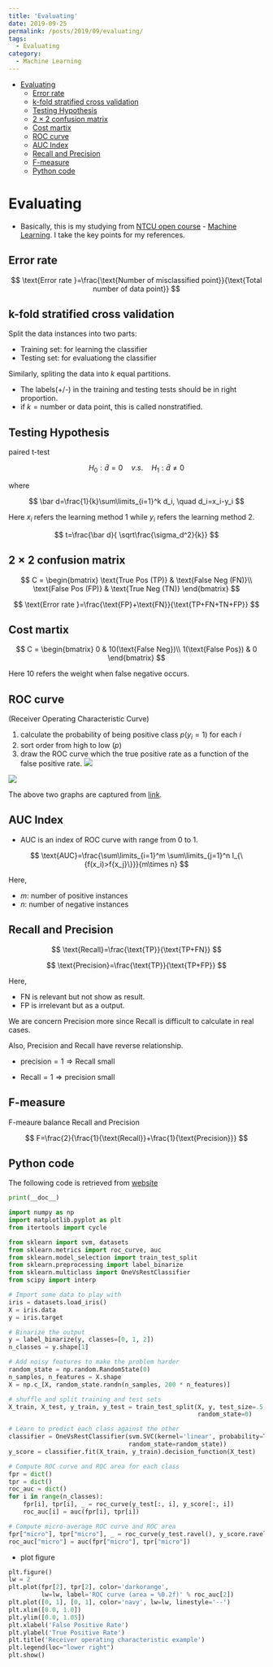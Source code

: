 ```yaml
---
title: 'Evaluating'
date: 2019-09-25
permalink: /posts/2019/09/evaluating/
tags:
  - Evaluating
category:
  - Machine Learning
---
```


- [Evaluating](#Evaluating)
  - [Error rate](#Error-rate)
  - [k-fold stratified cross validation](#k-fold-stratified-cross-validation)
  - [Testing Hypothesis](#Testing-Hypothesis)
  - [$2 \times 2$ confusion matrix](#2-times-2-confusion-matrix)
  - [Cost martix](#Cost-martix)
  - [ROC curve](#ROC-curve)
  - [AUC Index](#AUC-Index)
  - [Recall and Precision](#Recall-and-Precision)
  - [F-measure](#F-measure)
  - [Python code](#Python-code)

# 	Evaluating 

- Basically, this is my studying from [NTCU open course](http://ocw.nctu.edu.tw/index.php) - [Machine Learning](http://ocw.nctu.edu.tw/course_detail.php?bgid=1&gid=1&nid=563&page=1). I  take the key points for my references.
## Error rate

$$
\text{Error rate }=\frac{\text{Number of misclassified point}}{\text{Total number of data point}}
$$

## k-fold stratified cross validation

Split the data instances into two parts:
- Training set: for learning the classifier
- Testing set: for evaluationg the classifier


Similarly, spliting the data into $k$ equal partitions.
- The labels(+/-) in the training and testing tests should be in right proportion.
- if $k=\text{number or data point}$, this is called nonstratified.

## Testing Hypothesis
paired t-test

$$
H_0: \bar d=0 \quad v.s. \quad H_1: \bar d\neq 0
$$

where 

$$
\bar d=\frac{1}{k}\sum\limits_{i=1}^k d_i, \quad d_i=x_i-y_i
$$

Here $x_i$ refers the learning method 1 while $y_i$ refers the learning method 2.

$$
t=\frac{\bar d}{ \sqrt\frac{\sigma_d^2}{k}}
$$

## $2 \times 2$ confusion matrix

$$
C = 
\begin{bmatrix} 
\text{True Pos (TP)} & \text{False Neg (FN)}\\
\text{False Pos (FP)} & \text{True Neg  (TN)}
\end{bmatrix}
$$

$$
\text{Error rate }=\frac{\text{FP}+\text{FN}}{\text{TP+FN+TN+FP}}
$$

## Cost martix

$$
C = 
\begin{bmatrix} 
0 & 10(\text{False Neg})\\
1(\text{False Pos}) & 0
\end{bmatrix}
$$

Here 10 refers the weight when false negative occurs.

## ROC curve
(Receiver Operating Characteristic Curve)
1. calculate the probability of being positive class $p(y_i=1)$ for each $i$
2. sort order from high to low ($p$)
3. draw the ROC curve which the true positive rate as a function of the false positive rate.
![](/images/machine_learning/eveulating1.JPG)

![](/images/machine_learning/eveulating2.JPG)

The above two graphs are captured from [link](https://youtu.be/V-oQ7Z8qzJw).

## AUC Index
- AUC is an index of ROC curve with range from 0 to 1.

$$
\text{AUC}=\frac{\sum\limits_{i=1}^m \sum\limits_{j=1}^n  I_{\{f(x_i)>f{x_j}\}}}{m\times n}
$$

Here, 
- $m$: number of positive instances
- $n$: number of negative instances

## Recall and Precision

$$
\text{Recall}=\frac{\text{TP}}{\text{TP+FN}}
$$

$$
\text{Precision}=\frac{\text{TP}}{\text{TP+FP}}
$$

Here,
- $\text{FN}$ is relevant but not show as result.
- $\text{FP}$ is irrelevant but as a output.

We are concern Precision more since Recall is difficult to calculate in real cases.

Also, Precision and Recall have reverse relationship.
- $\text{precision}=1 \Rightarrow \text{Recall small}$

- $\text{Recall}=1 \Rightarrow \text{precision small}$

## F-measure
F-meaure balance Recall and Precision

$$
F=\frac{2}{\frac{1}{\text{Recall}}+\frac{1}{\text{Precision}}}
$$

## Python code
The following code is retrieved from [website](https://scikit-learn.org/stable/auto_examples/model_selection/plot_roc.html)

```python
print(__doc__)

import numpy as np
import matplotlib.pyplot as plt
from itertools import cycle

from sklearn import svm, datasets
from sklearn.metrics import roc_curve, auc
from sklearn.model_selection import train_test_split
from sklearn.preprocessing import label_binarize
from sklearn.multiclass import OneVsRestClassifier
from scipy import interp

# Import some data to play with
iris = datasets.load_iris()
X = iris.data
y = iris.target

# Binarize the output
y = label_binarize(y, classes=[0, 1, 2])
n_classes = y.shape[1]

# Add noisy features to make the problem harder
random_state = np.random.RandomState(0)
n_samples, n_features = X.shape
X = np.c_[X, random_state.randn(n_samples, 200 * n_features)]

# shuffle and split training and test sets
X_train, X_test, y_train, y_test = train_test_split(X, y, test_size=.5,
                                                    random_state=0)

# Learn to predict each class against the other
classifier = OneVsRestClassifier(svm.SVC(kernel='linear', probability=True,
                                 random_state=random_state))
y_score = classifier.fit(X_train, y_train).decision_function(X_test)

# Compute ROC curve and ROC area for each class
fpr = dict()
tpr = dict()
roc_auc = dict()
for i in range(n_classes):
    fpr[i], tpr[i], _ = roc_curve(y_test[:, i], y_score[:, i])
    roc_auc[i] = auc(fpr[i], tpr[i])

# Compute micro-average ROC curve and ROC area
fpr["micro"], tpr["micro"], _ = roc_curve(y_test.ravel(), y_score.ravel())
roc_auc["micro"] = auc(fpr["micro"], tpr["micro"])

```
- plot figure

```python
plt.figure()
lw = 2
plt.plot(fpr[2], tpr[2], color='darkorange',
         lw=lw, label='ROC curve (area = %0.2f)' % roc_auc[2])
plt.plot([0, 1], [0, 1], color='navy', lw=lw, linestyle='--')
plt.xlim([0.0, 1.0])
plt.ylim([0.0, 1.05])
plt.xlabel('False Positive Rate')
plt.ylabel('True Positive Rate')
plt.title('Receiver operating characteristic example')
plt.legend(loc="lower right")
plt.show()
```